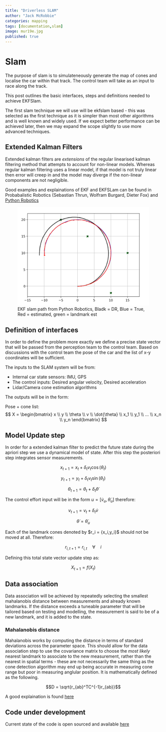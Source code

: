 ```yaml
---
title: "Driverless SLAM"
author: "Jack McRobbie"
categories: mapping
tags: [documentation,slam]
image: mur19e.jpg
published: true
---
```

# Slam
The purpose of slam is to simulateneously generate the map of cones and localise the car within that track. The control team will take as an input to race along the track. 

This post outlines the basic interfaces, steps and definitions needed to achieve EKFSlam.

The first slam technique we will use will be ekfslam based - this was selected as the first technique as  it is simpler than most other algorithms and is well known and widely used. If we expect better performance can be achieved later, then we may expand the scope slightly to use more advanced techniques.
## Extended Kalman Filters 

Extended kalman filters are _extensions_ of the regular linearised kalman filtering method that attempts to account for non-linear models. Whereas regular kalman filtering uses a linear model, if that model is not truly linear then error will creep in and the model may diverge if the non-linear components are not negligible. 

Good examples and explainations of EKF and EKFSLam can be found in Probabalistic Robotics (Sebastian Thrun, Wolfram Burgard, Dieter Fox) and [Python Robotics](https://github.com/AtsushiSakai/PythonRobotics/blob/master/SLAM/EKFSLAM/ekf_slam.ipynb)

<figure>
  <img src="/assets/img/slam/ekf_slam_example.png" alt="EKF slam path from Python Robotics"/>
  <figcaption>EKF slam path from Python Robotics, Bladk = DR, Blue = True, Red = estimated, green = landmark est</figcaption>
</figure>

## Definition of interfaces
In order to define the problem more exactly we define a precise state vector that will be passed from the perception team to the control team. 
Based on discussions with the control team the pose of the car and the list of x-y coordinates will be sufficient. 

The inputs to the SLAM system will be from:

* Internal car state sensors: IMU, GPS
* The control inputs: Desired angular velocity, Desired acceleration 
* Lidar/Camera cone estimation algorithms 

The outputs will be in the form:

Pose + cone list: $$ X = 
\begin{bmatrix}
x \\
y \\
\theta \\
v \\
\dot{\theta} \\
x_1 \\ 
y_1 \\
... \\
x_n \\
y_n
\end{bmatrix}
$$ 
## Model Update step
In order for a extended kalman filter to predict the future state during the apriori step we use a dynamical model of state. 
After this step the posteriori step integrates sensor measurements. 

$$x_{t+1} = x_t + \delta_t v_t \cos(\theta_t)$$

$$y_{t+1} = y_t + \delta_t  v_t \sin(\theta_t)$$

$$ \theta_{t+1} = \theta_t + \delta_t  \dot{\theta} $$

The control effort input will be in the form $u = [ \dot{v}_u, \dot{\theta}_u ]$ therefore:  

$$ v_{t+1} = v_t +\delta_t \dot{v} $$ 

$$ \dot{\theta} = \dot{\theta}_u$$


Each of the landmark cones denoted by $r_i = \{x_i,y_i}$ should not be moved at all. Therefore:

$$ r_{i,t+1} = r_{i,t} \quad \forall \quad i $$

Defining this total state vector update step as: 

$$ X_{t+1} = f(X_t) $$

## Data association 
Data association will be achieved by repeatedly selecting the smallest mahalanobis distance between measurements and already known landmarks. 
If the distance exceeds a tuneable parameter that will be tailored based on testing and modelling, the measurement is said to be of a new landmark, and it is added to the state.

### Mahalanobis distance
Mahalanobis works by computing the distance in terms of standard deviations across the parameter space. This should allow for the data association step to use the covariance matrix to choose the _most likely_ nearest landmark to associate to the new measurement, rather than the nearest in spatial terms - these are not necessarily the same thing as the cone detection algorithm may end up being accurate in measuring cone range but poor in measuring anglular position. 
It is mathematically defined as the following. 

$$D = \sqrt{r_{ab}^TC^{-1}r_{ab}}$$

A good explaination is found [here](https://www.statisticshowto.com/mahalanobis-distance/) 

## Code under development

Current state of the code is open sourced and available [here](https://github.com/MURDriverless/slam/tree/feature/efkSlam)